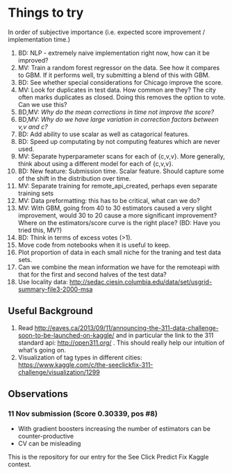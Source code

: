 # Things to try
In order of subjective importance (i.e. expected score improvement / implementation time.)

1. BD: NLP - extremely naive implementation right now, how can it be improved?
1. MV: Train a random forest regressor on the data. See how it compares to GBM. If it performs well, try submitting a blend of this with GBM. 
1. BD: See whether special considerations for Chicago improve the score.
1. MV: Look for duplicates in test data. How common are they? The city often marks duplicates as closed. Doing this removes the option to vote. Can we use this?
1. BD,MV: _Why do the mean corrections in time not improve the score?_
1. BD,MV: _Why do we have large variation in correction factors between v,v and c?_
1. BD: Add ability to use scalar as well as catagorical features.
1. BD: Speed up computating by not computing features which are never used.
1. MV: Separate hyperparameter scans for each of {c,v,v}. More generally, think about using a different model for each of {c,v,v}.
1. BD: New feature: Submission time. Scalar feature. Should capture some of the shift in the distribution over time.
1. MV: Separate training for remote\_api\_created, perhaps even separate training sets
1. MV: Data preformatting: this has to be critical, what can we do?
1. MV: With GBM, going from 40 to 30 estimators caused a very slight improvement, would 30 to 20 cause a more significant improvement? Where on the estimators/score curve is the right place? (BD: Have you tried this, MV?)
1. BD: Think in terms of excess votes (>1).
1. Move code from notebooks when it is useful to keep.
1. Plot proportion of data in each small niche for the traning and test data sets.
1. Can we combine the mean information we have for the remoteapi with that for the first and second halves of the test data?
1. Use locality data: http://sedac.ciesin.columbia.edu/data/set/usgrid-summary-file3-2000-msa

## Useful Background
1. Read http://eaves.ca/2013/09/11/announcing-the-311-data-challenge-soon-to-be-launched-on-kaggle/ and in particular the link to the 311 standard api: http://open311.org/ . This should really help our intuition of what's going on.
1. Visualization of tag types in different cities: https://www.kaggle.com/c/the-seeclickfix-311-challenge/visualization/1299


## Observations

### 11 Nov submission (Score 0.30339, pos #8)

- With gradient boosters increasing the number of estimators can be counter-productive
- CV can be misleading




This is the repository for our entry for the See Click Predict Fix Kaggle contest.

